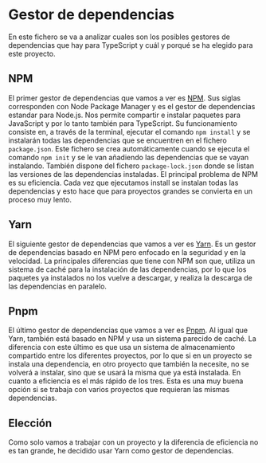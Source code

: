 # Gestor de dependencias
En este fichero se va a analizar cuales son los posibles gestores de dependencias que hay para TypeScript y cuál y porqué se ha elegido para este proyecto.

## NPM
El primer gestor de dependencias que vamos a ver es [NPM](https://www.npmjs.com/). Sus siglas corresponden con Node Package Manager y es el gestor de dependencias estandar para Node.js. Nos permite compartir e instalar paquetes para JavaScript y por lo tanto también para TypeScript. Su funcionamiento consiste en, a través de la terminal, ejecutar el comando `npm install` y se instalarán todas las dependencias que se encuentren en el fichero `package.json`. Este fichero se crea automáticamente cuando se ejecuta el comando `npm init` y se le van añadiendo las dependencias que se vayan instalando. También dispone del fichero `package-lock.json` donde se listan las versiones de las dependencias instaladas. El principal problema de NPM es su eficiencia. Cada vez que ejecutamos install se instalan todas las dependencias y esto hace que para proyectos grandes se convierta en un proceso muy lento.

## Yarn
El siguiente gestor de dependencias que vamos a ver es [Yarn](https://yarnpkg.com/). Es un gestor de dependencias basado en NPM pero enfocado en la seguridad y en la velocidad. La principales diferencias que tiene con NPM son que, utiliza un sistema de caché para la instalación de las dependencias, por lo que los paquetes ya instalados no los vuelve a descargar, y realiza la descarga de las dependencias en paralelo.

## Pnpm
El último gestor de dependencias que vamos a ver es [Pnpm](https://pnpm.io/). Al igual que Yarn, también está basado en NPM y usa un sistema parecido de caché. La diferencia con este último es que usa un sistema de almacenamiento compartido entre los diferentes proyectos, por lo que si en un proyecto se instala una dependencia, en otro proyecto que también la necesite, no se volverá a instalar, sino que se usará la misma que ya está instalada. En cuanto a eficiencia es el más rápido de los tres. Esta es una muy buena opción si se trabaja con varios proyectos que requieran las mismas dependencias.

## Elección
Como solo vamos a trabajar con un proyecto y la diferencia de eficiencia no es tan grande, he decidido usar Yarn como gestor de dependencias.